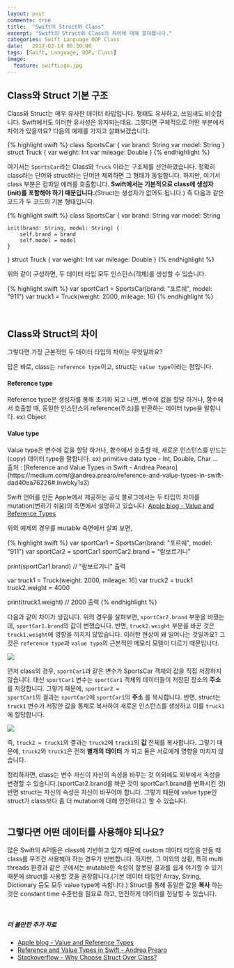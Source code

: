 ```yaml
---
layout: post
comments: true
title:  "Swift의 Struct와 Class"
excerpt: "Swift의 Struct와 Class의 차이에 대해 알아봅니다."
categories: Swift Language OOP Class
date:   2017-02-14 00:30:00
tags: [Swift, Language, OOP, Class]
image:
  feature: swiftLogo.jpg
---
```


## Class와 Struct 기본 구조

Class와 Struct는 매우 유사한 데이터 타입입니다. 형태도 유사하고, 쓰임새도 비슷합니다. Swift에서도 이러한 유사성은 유지되는데요. 그렇다면 구체적으로 어떤 부분에서 차이가 있을까요? 다음의 예제를 가지고 살펴보겠습니다.

{% highlight swift %}
class SportsCar {
    var brand: String
    var model: String
}
struct Truck {
    var weight: Int
    var mileage: Double
}
{% endhighlight %}

여기서는 <code>SportsCar</code>라는 Class와 <code>Truck</code> 이라는 구조체를 선언하였습니다. 정확히 class라는 단어와 struct라는 단어만 제외하면 그 형태가 동일합니다. 하지만, 여기서 class 부분은 컴파일 에러를 호출합니다. **Swift에서는 기본적으로 class에 생성자(init)를 포함해야 하기 때문입니다.**(Struct는 생성자가 없어도 됩니다.) 즉 다음과 같은 코드가 두 코드의 기본 형태입니다.

{% highlight swift %}
class SportsCar {
    var brand: String
    var model: String

    init(brand: String, model: String) {
        self.brand = brand
        self.model = model
    }
}
struct Truck {
    var weight: Int
    var mileage: Double
}
{% endhighlight %}

위와 같이 구성하면, 두 데이터 타입 모두 인스턴스(객체)를 생성할 수 있습니다.

{% highlight swift %}
var sportCar1 = SportsCar(brand: "포르쉐", model: "911")
var truck1 = Truck(weight: 2000, mileage: 16)
{% endhighlight %}

<br/>

## Class와 Struct의 차이

그렇다면 가장 근본적인 두 데이터 타입의 차이는 무엇일까요?

답은 바로, class는 <code>reference type</code>이고, struct는 <code>value type</code>이라는 점입니다.

#### Reference type
<div class="message">
  Reference type은 생성자를 통해 초기화 되고 나면, 변수에 값을 할당 하거나, 함수에서 호출할 때, 동일한 인스턴스의 reference(주소)를 반환하는 데이터 type을 말합니다. ex) Object
</div>


#### Value type
<div class="message">
  Value type은 변수에 값을 할당 하거나, 함수에서 호출할 때, 새로운 인스턴스를 만드는(copy) 데이터 type을 말합니다. ex) primitive data type - Int, Double, Char ...
</div>
출처 : [Reference and Value Types in Swift - Andrea Prearo](https://medium.com/@andrea.prearo/reference-and-value-types-in-swift-dad40ea76226#.lnwbky1s3)

Swift 언어를 만든 Apple에서 제공하는 공식 블로그에서는 두 타입의 차이를 mutation(변하기 쉬움)의 측면에서 설명하고 있습니다. [Apple blog - Value and Reference Types](https://developer.apple.com/swift/blog/?id=10)

위의 예제의 경우를 mutable 측면에서 살펴 보면,

{% highlight swift %}
var sportCar1 = SportsCar(brand: "포르쉐", model: "911")
var sportCar2 = sportCar1
sportCar2.brand = "람보르기니"

print(sportCar1.brand) // "람보르기니" 출력

var truck1 = Truck(weight: 2000, mileage: 16)
var truck2 = truck1
truck2.weight = 4000

print(truck1.weight) // 2000 출력
{% endhighlight %}

다음과 같이 차이가 생깁니다. 위의 경우를 살펴보면, <code>sportCar2.brand</code> 부분을 바꿨는데, <code>sportCar1.brand</code>의 값이 변했습니다. 반면, <code>truck2.weight</code> 부분을 바꾼 것은 <code>truck1.weight</code>에 영향을 끼치지 않았습니다. 이러한 현상이 왜 일어나는 것일까요? 그것은 <code>reference type</code>과 <code>value type</code>의 근본적인 메모리 모델이 다르기 때문입니다.

<img src="https://dl.dropbox.com/s/dbqmfztgx16ht1u/sportcar.png">

먼저 class의 경우, <code>sportCar1</code>과 같은 변수가 SportsCar 객체의 값을 직접 저장하지 않습니다. 대신 <code>sportCar1</code> 변수는 <code>sportCar1</code> 객체의 데이터들이 저장된 장소의 **주소** 를 저장합니다. 그렇기 때문에, <code>sportCar2 = sportCar1</code>의 결과는 <code>sportCar2</code>에 <code>sportCar1</code>의 **주소** 를 복사합니다. 반면, struct는 <code>truck1</code> 변수가 저장한 값을 통채로 복사하여 새로운 인스턴스를 생성하고 이를 <code>truck1</code>에 할당합니다.

<img src="https://dl.dropbox.com/s/bbz6bcc7n21g67a/truck.png">

즉, <code>truck2 = truck1</code>의 결과는 <code>truck2</code>에 <code>truck1</code>의 **값** 전체를 복사합니다. 그렇기 때문에, <code>truck2</code>와 <code>truck1</code>은 전혀 **별개의 데이터** 가 되고 둘은 서로에게 영향을 미치지 않습니다.

<div class="message">
  정리하자면, class는 변수 자신이 자신의 속성을 바꾸는 것 이외에도 외부에서 속성을 변경할 수 있습니다.(sportCar2.brand를 바꾼 것이 sportCar1.brand를 변화시킨 것) 반면 struct는 자신의 속성은 자신이 바꾸어야 합니다. 그렇기 때문에 value type인 struct가 class보다 좀 더 mutation에 대해 안전하다고 할 수 있습니다.
</div>

<br/>

## 그렇다면 어떤 데이터를 사용해야 되나요?

많은 Swift의 API들은 class에 기반하고 있기 때문에 custom 데이터 타입을 만들 때 class를 무조건 사용해야 하는 경우가 빈번합니다. 하지만, 그 이외의 상황, 특히 multi threads 환경과 같은 곳에서는 mutable한 속성이 잘못된 결과를 쉽게 야기할 수 있기 때문에 struct를 사용할 것을 권장합니다.(기본 데이터 타입인 Array, String, Dictionary 등도 모두 value type에 속합니다.) Struct를 통해 동일한 값을 **복사** 하는 것은 constant time 수준만을 필요로 하고, 안전하게 데이터를 전달할 수 있습니다.

<br/>

##### 더 볼만한 추가 자료
- [Apple blog - Value and Reference Types](https://developer.apple.com/swift/blog/?id=10)
- [Reference and Value Types in Swift - Andrea Prearo](https://medium.com/@andrea.prearo/reference-and-value-types-in-swift-dad40ea76226#.lnwbky1s3)
- [Stackoverflow - Why Choose Struct Over Class?](http://stackoverflow.com/a/24232845/5130783)
